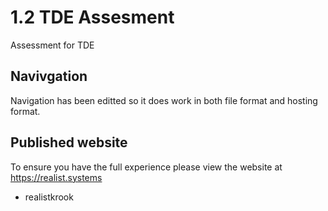 # 1.2 TDE Assesment

Assessment for TDE

## Navivgation

Navigation has been editted so it does work in both file format and hosting format.

## Published website

To ensure you have the full experience please view the website at https://realist.systems

- realistkrook